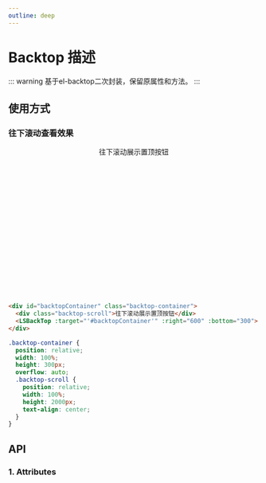 ```yaml
---
outline: deep
---
```


# Backtop 描述

::: warning 基于el-backtop二次封装，保留原属性和方法。
:::

## 使用方式

### 往下滚动查看效果
<ClientOnly>
<div id="backtopContainer" class="backtop-container">
  <div class="backtop-scroll">
    往下滚动展示置顶按钮
  </div>
  <LSBackTop :target="'#backtopContainer'" :right="600" :bottom="300"> </LSBackTop>
</div>
</ClientOnly>

```html
<div id="backtopContainer" class="backtop-container">
  <div class="backtop-scroll">往下滚动展示置顶按钮</div>
  <LSBackTop :target="'#backtopContainer'" :right="600" :bottom="300"> </LSBackTop>
</div>
```

```scss
.backtop-container {
  position: relative;
  width: 100%;
  height: 300px;
  overflow: auto;
  .backtop-scroll {
    position: relative;
    width: 100%;
    height: 2000px;
    text-align: center;
  }
}
```

## API

### 1. Attributes

<ApiIntro :tableColumn="tableColumn" :tableData="tableData" />

<script setup>
import { tableColumn } from '../constant';
import { ref } from 'vue';

const tableData = ref([
  {
    name: 'aniSwitch',
    desc: '是否开启动画',
    type: 'boolean',
    value: 'true'
  },
]);
</script>

<style lang="scss" scoped>
  .backtop-container {
    position: relative;
    width: 100%;
    height: 300px;
    overflow:auto;
    .backtop-scroll {
      position: relative;
      width: 100%;
      height: 2000px;
      text-align: center;
    }
  }
</style>
